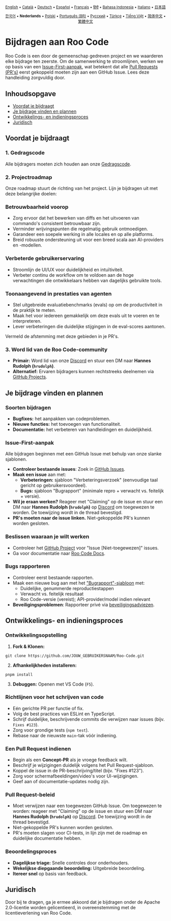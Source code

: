 <div align="center">
<sub>

[English](../../CONTRIBUTING.md) • [Català](../ca/CONTRIBUTING.md) • [Deutsch](../de/CONTRIBUTING.md) • [Español](../es/CONTRIBUTING.md) • [Français](../fr/CONTRIBUTING.md) • [हिंदी](../hi/CONTRIBUTING.md) • [Bahasa Indonesia](../id/CONTRIBUTING.md) • [Italiano](../it/CONTRIBUTING.md) • [日本語](../ja/CONTRIBUTING.md)

</sub>
<sub>

[한국어](../ko/CONTRIBUTING.md) • <b>Nederlands</b> • [Polski](../pl/CONTRIBUTING.md) • [Português (BR)](../pt-BR/CONTRIBUTING.md) • [Русский](../ru/CONTRIBUTING.md) • [Türkçe](../tr/CONTRIBUTING.md) • [Tiếng Việt](../vi/CONTRIBUTING.md) • [简体中文](../zh-CN/CONTRIBUTING.md) • [繁體中文](../zh-TW/CONTRIBUTING.md)

</sub>
</div>

# Bijdragen aan Roo Code

Roo Code is een door de gemeenschap gedreven project en we waarderen elke bijdrage ten zeerste. Om de samenwerking te stroomlijnen, werken we op basis van een [Issue-First-aanpak](#issue-first-aanpak), wat betekent dat alle [Pull Requests (PR's)](#een-pull-request-indienen) eerst gekoppeld moeten zijn aan een GitHub Issue. Lees deze handleiding zorgvuldig door.

## Inhoudsopgave

- [Voordat je bijdraagt](#voordat-je-bijdraagt)
- [Je bijdrage vinden en plannen](#je-bijdrage-vinden-en-plannen)
- [Ontwikkelings- en indieningsproces](#ontwikkelings-en-indieningsproces)
- [Juridisch](#juridisch)

## Voordat je bijdraagt

### 1. Gedragscode

Alle bijdragers moeten zich houden aan onze [Gedragscode](./CODE_OF_CONDUCT.md).

### 2. Projectroadmap

Onze roadmap stuurt de richting van het project. Lijn je bijdragen uit met deze belangrijke doelen:

### Betrouwbaarheid voorop

- Zorg ervoor dat het bewerken van diffs en het uitvoeren van commando's consistent betrouwbaar zijn.
- Verminder wrijvingspunten die regelmatig gebruik ontmoedigen.
- Garandeer een soepele werking in alle locales en op alle platforms.
- Breid robuuste ondersteuning uit voor een breed scala aan AI-providers en -modellen.

### Verbeterde gebruikerservaring

- Stroomlijn de UI/UX voor duidelijkheid en intuïtiviteit.
- Verbeter continu de workflow om te voldoen aan de hoge verwachtingen die ontwikkelaars hebben van dagelijks gebruikte tools.

### Toonaangevend in prestaties van agenten

- Stel uitgebreide evaluatiebenchmarks (evals) op om de productiviteit in de praktijk te meten.
- Maak het voor iedereen gemakkelijk om deze evals uit te voeren en te interpreteren.
- Lever verbeteringen die duidelijke stijgingen in de eval-scores aantonen.

Vermeld de afstemming met deze gebieden in je PR's.

### 3. Word lid van de Roo Code-community

- **Primair:** Word lid van onze [Discord](https://discord.gg/roocode) en stuur een DM naar **Hannes Rudolph (`hrudolph`)**.
- **Alternatief:** Ervaren bijdragers kunnen rechtstreeks deelnemen via [GitHub Projects](https://github.com/orgs/RooCodeInc/projects/1).

## Je bijdrage vinden en plannen

### Soorten bijdragen

- **Bugfixes:** het aanpakken van codeproblemen.
- **Nieuwe functies:** het toevoegen van functionaliteit.
- **Documentatie:** het verbeteren van handleidingen en duidelijkheid.

### Issue-First-aanpak

Alle bijdragen beginnen met een GitHub Issue met behulp van onze slanke sjablonen.

- **Controleer bestaande issues**: Zoek in [GitHub Issues](https://github.com/RooCodeInc/Roo-Code/issues).
- **Maak een issue** aan met:
    - **Verbeteringen:** sjabloon "Verbeteringsverzoek" (eenvoudige taal gericht op gebruikersvoordeel).
    - **Bugs:** sjabloon "Bugrapport" (minimale repro + verwacht vs. feitelijk + versie).
- **Wil je eraan werken?** Reageer met "Claiming" op de issue en stuur een DM naar **Hannes Rudolph (`hrudolph`)** op [Discord](https://discord.gg/roocode) om toegewezen te worden. De toewijzing wordt in de thread bevestigd.
- **PR's moeten naar de issue linken.** Niet-gekoppelde PR's kunnen worden gesloten.

### Beslissen waaraan je wilt werken

- Controleer het [GitHub Project](https://github.com/orgs/RooCodeInc/projects/1) voor "Issue [Niet-toegewezen]" issues.
- Ga voor documentatie naar [Roo Code Docs](https://github.com/RooCodeInc/Roo-Code-Docs).

### Bugs rapporteren

- Controleer eerst bestaande rapporten.
- Maak een nieuwe bug aan met het ["Bugrapport"-sjabloon](https://github.com/RooCodeInc/Roo-Code/issues/new/choose) met:
    - Duidelijke, genummerde reproductiestappen
    - Verwacht vs. feitelijk resultaat
    - Roo Code-versie (vereist); API-provider/model indien relevant
- **Beveiligingsproblemen**: Rapporteer privé via [beveiligingsadviezen](https://github.com/RooCodeInc/Roo-Code/security/advisories/new).

## Ontwikkelings- en indieningsproces

### Ontwikkelingsopstelling

1. **Fork & Klonen:**

```
git clone https://github.com/JOUW_GEBRUIKERSNAAM/Roo-Code.git
```

2. **Afhankelijkheden installeren:**

```
pnpm install
```

3. **Debuggen:** Openen met VS Code (`F5`).

### Richtlijnen voor het schrijven van code

- Eén gerichte PR per functie of fix.
- Volg de best practices van ESLint en TypeScript.
- Schrijf duidelijke, beschrijvende commits die verwijzen naar issues (bijv. `Fixes #123`).
- Zorg voor grondige tests (`npm test`).
- Rebase naar de nieuwste `main`-tak vóór indiening.

### Een Pull Request indienen

- Begin als een **Concept-PR** als je vroege feedback wilt.
- Beschrijf je wijzigingen duidelijk volgens het Pull Request-sjabloon.
- Koppel de issue in de PR-beschrijving/titel (bijv. "Fixes #123").
- Zorg voor schermafbeeldingen/video's voor UI-wijzigingen.
- Geef aan of documentatie-updates nodig zijn.

### Pull Request-beleid

- Moet verwijzen naar een toegewezen GitHub Issue. Om toegewezen te worden: reageer met "Claiming" op de issue en stuur een DM naar **Hannes Rudolph (`hrudolph`)** op [Discord](https://discord.gg/roocode). De toewijzing wordt in de thread bevestigd.
- Niet-gekoppelde PR's kunnen worden gesloten.
- PR's moeten slagen voor CI-tests, in lijn zijn met de roadmap en duidelijke documentatie hebben.

### Beoordelingsproces

- **Dagelijkse triage:** Snelle controles door onderhouders.
- **Wekelijkse diepgaande beoordeling:** Uitgebreide beoordeling.
- **Itereer snel** op basis van feedback.

## Juridisch

Door bij te dragen, ga je ermee akkoord dat je bijdragen onder de Apache 2.0-licentie worden gelicentieerd, in overeenstemming met de licentieverlening van Roo Code.
